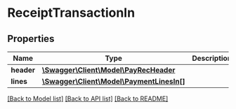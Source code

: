 # ReceiptTransactionIn

## Properties
Name | Type | Description | Notes
------------ | ------------- | ------------- | -------------
**header** | [**\Swagger\Client\Model\PayRecHeader**](PayRecHeader.md) |  | 
**lines** | [**\Swagger\Client\Model\PaymentLinesIn[]**](PaymentLinesIn.md) |  | 

[[Back to Model list]](../README.md#documentation-for-models) [[Back to API list]](../README.md#documentation-for-api-endpoints) [[Back to README]](../README.md)


